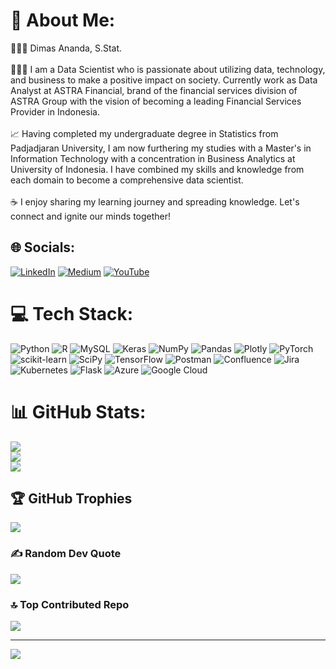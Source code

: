 # 💫 About Me:
👨🏻‍🎓 Dimas Ananda, S.Stat.<br><br>👨🏻‍💻 I am a Data Scientist who is passionate about utilizing data, technology, and business to make a positive impact on society. Currently work as Data Analyst at ASTRA Financial, brand of the financial services division of ASTRA Group with the vision of becoming a leading Financial Services Provider in Indonesia. <br><br>📈 Having completed my undergraduate degree in Statistics from Padjadjaran University, I am now furthering my studies with a Master's in Information Technology with a concentration in Business Analytics at University of Indonesia. I have combined my skills and knowledge from each domain to become a comprehensive data scientist.<br><br>☕️ I enjoy sharing my learning journey and spreading knowledge. Let's connect and ignite our minds together!<br>


## 🌐 Socials:
[![LinkedIn](https://img.shields.io/badge/LinkedIn-%230077B5.svg?logo=linkedin&logoColor=white)](https://linkedin.com/in/https://www.linkedin.com/in/dimasananda0501) [![Medium](https://img.shields.io/badge/Medium-12100E?logo=medium&logoColor=white)](https://medium.com/@https://medium.com/@dimasananda0501) [![YouTube](https://img.shields.io/badge/YouTube-%23FF0000.svg?logo=YouTube&logoColor=white)](https://youtube.com/@https://www.youtube.com/channel/UCnRdyBS_Iq6vtcOpE_RV_5w) 

# 💻 Tech Stack:
![Python](https://img.shields.io/badge/python-3670A0?style=for-the-badge&logo=python&logoColor=ffdd54) ![R](https://img.shields.io/badge/r-%23276DC3.svg?style=for-the-badge&logo=r&logoColor=white) ![MySQL](https://img.shields.io/badge/mysql-%2300f.svg?style=for-the-badge&logo=mysql&logoColor=white) ![Keras](https://img.shields.io/badge/Keras-%23D00000.svg?style=for-the-badge&logo=Keras&logoColor=white) ![NumPy](https://img.shields.io/badge/numpy-%23013243.svg?style=for-the-badge&logo=numpy&logoColor=white) ![Pandas](https://img.shields.io/badge/pandas-%23150458.svg?style=for-the-badge&logo=pandas&logoColor=white) ![Plotly](https://img.shields.io/badge/Plotly-%233F4F75.svg?style=for-the-badge&logo=plotly&logoColor=white) ![PyTorch](https://img.shields.io/badge/PyTorch-%23EE4C2C.svg?style=for-the-badge&logo=PyTorch&logoColor=white) ![scikit-learn](https://img.shields.io/badge/scikit--learn-%23F7931E.svg?style=for-the-badge&logo=scikit-learn&logoColor=white) ![SciPy](https://img.shields.io/badge/SciPy-%230C55A5.svg?style=for-the-badge&logo=scipy&logoColor=%white) ![TensorFlow](https://img.shields.io/badge/TensorFlow-%23FF6F00.svg?style=for-the-badge&logo=TensorFlow&logoColor=white) ![Postman](https://img.shields.io/badge/Postman-FF6C37?style=for-the-badge&logo=postman&logoColor=white) ![Confluence](https://img.shields.io/badge/confluence-%23172BF4.svg?style=for-the-badge&logo=confluence&logoColor=white) ![Jira](https://img.shields.io/badge/jira-%230A0FFF.svg?style=for-the-badge&logo=jira&logoColor=white) ![Kubernetes](https://img.shields.io/badge/kubernetes-%23326ce5.svg?style=for-the-badge&logo=kubernetes&logoColor=white) ![Flask](https://img.shields.io/badge/flask-%23000.svg?style=for-the-badge&logo=flask&logoColor=white) ![Azure](https://img.shields.io/badge/azure-%230072C6.svg?style=for-the-badge&logo=azure-devops&logoColor=white) ![Google Cloud](https://img.shields.io/badge/Google%20Cloud-%234285F4.svg?style=for-the-badge&logo=google-cloud&logoColor=white)
# 📊 GitHub Stats:
![](https://github-readme-stats.vercel.app/api?username=dimasananda0501&theme=city_light&hide_border=false&include_all_commits=false&count_private=false)<br/>
![](https://github-readme-streak-stats.herokuapp.com/?user=dimasananda0501&theme=city_light&hide_border=false)<br/>
![](https://github-readme-stats.vercel.app/api/top-langs/?username=dimasananda0501&theme=city_light&hide_border=false&include_all_commits=false&count_private=false&layout=compact)

## 🏆 GitHub Trophies
![](https://github-profile-trophy.vercel.app/?username=dimasananda0501&theme=juicyfresh&no-frame=true&no-bg=true&margin-w=4)

### ✍️ Random Dev Quote
![](https://quotes-github-readme.vercel.app/api?type=horizontal&theme=light)

### 🔝 Top Contributed Repo
![](https://github-contributor-stats.vercel.app/api?username=dimasananda0501&limit=5&theme=juicyfresh&combine_all_yearly_contributions=true)

---
[![](https://visitcount.itsvg.in/api?id=dimasananda0501&icon=0&color=1)](https://visitcount.itsvg.in)

<!-- Proudly created with GPRM ( https://gprm.itsvg.in ) -->
